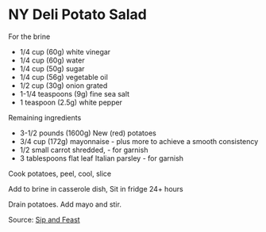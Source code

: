 # NY Deli Potato Salad

For the brine

- 1/4 cup (60g) white vinegar
- 1/4 cup (60g) water
- 1/4 cup (50g) sugar
- 1/4 cup (56g) vegetable oil
- 1/2 cup (30g) onion grated
- 1-1/4 teaspoons (9g) fine sea salt
- 1 teaspoon (2.5g) white pepper

Remaining ingredients

- 3-1/2 pounds (1600g) New (red) potatoes
- 3/4 cup (172g) mayonnaise - plus more to achieve a smooth consistency
- 1/2 small carrot shredded, - for garnish
- 3 tablespoons flat leaf Italian parsley - for garnish

Cook potatoes, peel, cool, slice

Add to brine in casserole dish, Sit in fridge 24+ hours

Drain potatoes. Add mayo and stir.

Source: [Sip and Feast](https://www.sipandfeast.com/new-york-deli-potato-salad/)
